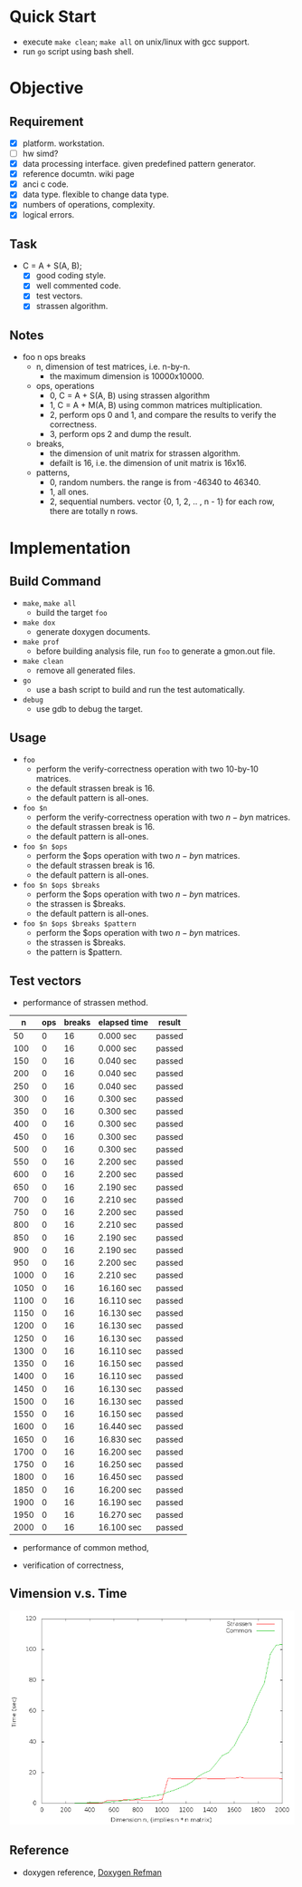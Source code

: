 # Quick Start
- execute `make clean`; `make all` on unix/linux with gcc support.
- run `go` script using bash shell.

# Objective
## Requirement
- [x] platform. workstation.
- [ ] hw simd?
- [x] data processing interface. given predefined pattern generator.
- [x] reference documtn. wiki page
- [x] anci c code.
- [x] data type. flexible to change data type.
- [x] numbers of operations, complexity.
- [x] logical errors.

## Task
- C = A + S(A, B);
    - [x] good coding style.
    - [x] well commented code.
    - [x] test vectors.
    - [x] strassen algorithm.

## Notes
- foo n ops breaks
    - n, dimension of test matrices, i.e. n-by-n.
        - the maximum dimension is 10000x10000.
    - ops, operations
        - 0, C = A + S(A, B) using strassen algorithm
        - 1, C = A + M(A, B) using common matrices multiplication.
        - 2, perform ops 0 and 1, and compare the results to verify the correctness.
        - 3, perform ops 2 and dump the result.
    - breaks,
        - the dimension of unit matrix for strassen algorithm.
        - defailt is 16, i.e. the dimension of unit matrix is 16x16.
    - patterns,
        - 0, random numbers. the range is from -46340 to 46340.
        - 1, all ones.
        - 2, sequential numbers. vector {0, 1, 2, .. , n - 1} for each row, there are totally n rows.

# Implementation
## Build Command
- `make`, `make all`
    - build the target `foo`
- `make dox`
    - generate doxygen documents.
- `make prof`
    - before building analysis file, run `foo` to generate a gmon.out file.
- `make clean`
    - remove all generated files.
- `go`
    - use a bash script to build and run the test automatically.
- `debug`
    - use gdb to debug the target.

## Usage
- `foo`
    - perform the verify-correctness operation with two 10-by-10 matrices.
    - the default strassen break is 16.
    - the default pattern is all-ones.
- `foo $n`
    - perform the verify-correctness operation with two $n-by$n matrices.
    - the default strassen break is 16.
    - the default pattern is all-ones.
- `foo $n $ops`
    - perform the $ops operation with two $n-by$n matrices.
    - the default strassen break is 16.
    - the default pattern is all-ones.
- `foo $n $ops $breaks`
    - perform the $ops operation with two $n-by$n matrices.
    - the strassen is $breaks.
    - the default pattern is all-ones.
- `foo $n $ops $breaks $pattern`
    - perform the $ops operation with two $n-by$n matrices.
    - the strassen is $breaks.
    - the pattern is $pattern.

## Test vectors
- performance of strassen method.

n | ops | breaks | elapsed time | result
----|-----|-----|---------------|-------
  50|    0|   16|      0.000 sec| passed
 100|    0|   16|      0.000 sec| passed
 150|    0|   16|      0.040 sec| passed
 200|    0|   16|      0.040 sec| passed
 250|    0|   16|      0.040 sec| passed
 300|    0|   16|      0.300 sec| passed
 350|    0|   16|      0.300 sec| passed
 400|    0|   16|      0.300 sec| passed
 450|    0|   16|      0.300 sec| passed
 500|    0|   16|      0.300 sec| passed
 550|    0|   16|      2.200 sec| passed
 600|    0|   16|      2.200 sec| passed
 650|    0|   16|      2.190 sec| passed
 700|    0|   16|      2.210 sec| passed
 750|    0|   16|      2.200 sec| passed
 800|    0|   16|      2.210 sec| passed
 850|    0|   16|      2.190 sec| passed
 900|    0|   16|      2.190 sec| passed
 950|    0|   16|      2.200 sec| passed
1000|    0|   16|      2.210 sec| passed
1050|    0|   16|     16.160 sec| passed
1100|    0|   16|     16.110 sec| passed
1150|    0|   16|     16.130 sec| passed
1200|    0|   16|     16.130 sec| passed
1250|    0|   16|     16.130 sec| passed
1300|    0|   16|     16.110 sec| passed
1350|    0|   16|     16.150 sec| passed
1400|    0|   16|     16.110 sec| passed
1450|    0|   16|     16.130 sec| passed
1500|    0|   16|     16.130 sec| passed
1550|    0|   16|     16.150 sec| passed
1600|    0|   16|     16.440 sec| passed
1650|    0|   16|     16.830 sec| passed
1700|    0|   16|     16.200 sec| passed
1750|    0|   16|     16.250 sec| passed
1800|    0|   16|     16.450 sec| passed
1850|    0|   16|     16.200 sec| passed
1900|    0|   16|     16.190 sec| passed
1950|    0|   16|     16.270 sec| passed
2000|    0|   16|     16.100 sec| passed

- performance of common method,

- verification of correctness,

## Vimension v.s. Time
![Image of Dimension vs Time](./doc/img/strassen.png)

## Reference
- doxygen reference, [Doxygen Refman](./doc/refman.pdf)
